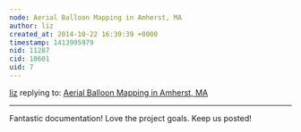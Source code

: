 ```yaml
---
node: Aerial Balloon Mapping in Amherst, MA
author: liz
created_at: 2014-10-22 16:39:39 +0000
timestamp: 1413995979
nid: 11287
cid: 10601
uid: 7
---
```




[liz](../profile/liz) replying to: [Aerial Balloon Mapping in Amherst, MA](../notes/aferland/10-21-2014/aerial-balloon-mapping)

----
Fantastic documentation! Love the project goals. Keep us posted!